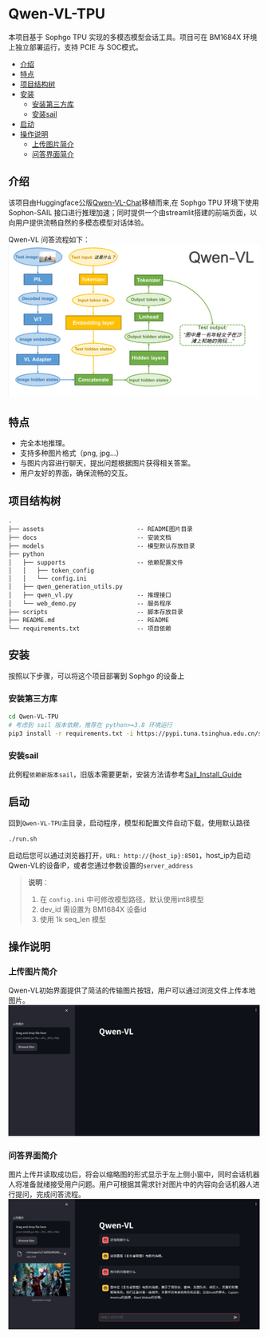# Qwen-VL-TPU <!-- omit in toc -->

本项目基于 Sophgo TPU 实现的多模态模型会话工具。项目可在 BM1684X 环境上独立部署运行，支持 PCIE 与 SOC模式。

- [介绍](#介绍)
- [特点](#特点)
- [项目结构树](#项目结构树)
- [安装](#安装)
  - [安装第三方库](#安装第三方库)
  - [安装sail](#安装sail)
- [启动](#启动)
- [操作说明](#操作说明)
  - [上传图片简介](#上传图片简介)
  - [问答界面简介](#问答界面简介)

## 介绍

该项目由Huggingface公版[Qwen-VL-Chat](https://huggingface.co/Qwen/Qwen-VL-Chat)移植而来,在 Sophgo TPU 环境下使用 Sophon-SAIL 接口进行推理加速；同时提供一个由streamlit搭建的前端页面，以向用户提供流畅自然的多模态模型对话体验。

Qwen-VL 问答流程如下：
![Flow](<./assets/qwenvl_infer.png>)

## 特点

- 完全本地推理。
- 支持多种图片格式（png, jpg...）
- 与图片内容进行聊天，提出问题根据图片获得相关答案。
- 用户友好的界面，确保流畅的交互。

## 项目结构树
```
.
├── assets                          -- README图片目录
├── docs                            -- 安装文档
├── models                          -- 模型默认存放目录
├── python
│   ├── supports                    -- 依赖配置文件
│   │   ├── token_config
│   │   └── config.ini
│   ├── qwen_generation_utils.py
│   ├── qwen_vl.py                  -- 推理接口
│   └── web_demo.py                 -- 服务程序
├── scripts                         -- 脚本存放目录
├── README.md                       -- README
└── requirements.txt                -- 项目依赖
```

## 安装

按照以下步骤，可以将这个项目部署到 Sophgo 的设备上

### 安装第三方库
```bash
cd Qwen-VL-TPU
# 考虑到 sail 版本依赖，推荐在 python>=3.8 环境运行
pip3 install -r requirements.txt -i https://pypi.tuna.tsinghua.edu.cn/simple
```
### 安装sail

此例程`依赖新版本sail`，旧版本需要更新，安装方法请参考[Sail_Install_Guide](./docs/Sail_Install_Guide.md)

## 启动

回到`Qwen-VL-TPU`主目录，启动程序，模型和配置文件自动下载，使用默认路径
```bash
./run.sh
```

启动后您可以通过浏览器打开，`URL: http://{host_ip}:8501`，host_ip为启动Qwen-VL的设备IP，或者您通过参数设置的`server_address`

> **说明**：
>1. 在 `config.ini` 中可修改模型路径，默认使用int8模型
>2. dev_id 需设置为 BM1684X 设备id
>3. 使用 1k seq_len 模型

## 操作说明

### 上传图片简介

Qwen-VL初始界面提供了简洁的传输图片按钮，用户可以通过浏览文件上传本地图片。
![UI](<./assets/file_example.png>)

### 问答界面简介

图片上传并读取成功后，将会以缩略图的形式显示于左上侧小窗中，同时会话机器人将准备就绪接受用户问题。用户可根据其需求针对图片中的内容向会话机器人进行提问，完成问答流程。
![Anwer](<./assets/answer_example.png>)

